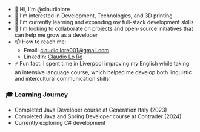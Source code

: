- 👋 Hi, I'm @claudiolore
- 👀 I'm interested in Development, Technologies, and 3D printing
- 🌱 I'm currently learning and expanding my full-stack development skills
- 💞️ I'm looking to collaborate on projects and open-source initiatives that can help me grow as a developer
- 📫 How to reach me: 
  - Email: claudio.lore001@gmail.com
  - LinkedIn: [Claudio Lo Re](https://linkedin.com/in/[your-profile])
- ⚡ Fun fact: I spent time in Liverpool improving my English while taking an intensive language course, which helped me develop both linguistic and intercultural communication skills!

### 🎓 Learning Journey
- Completed Java Developer course at Generation Italy (2023)
- Completed Java and Spring Developer course at Contrader (2024)
- Currently exploring C# development

